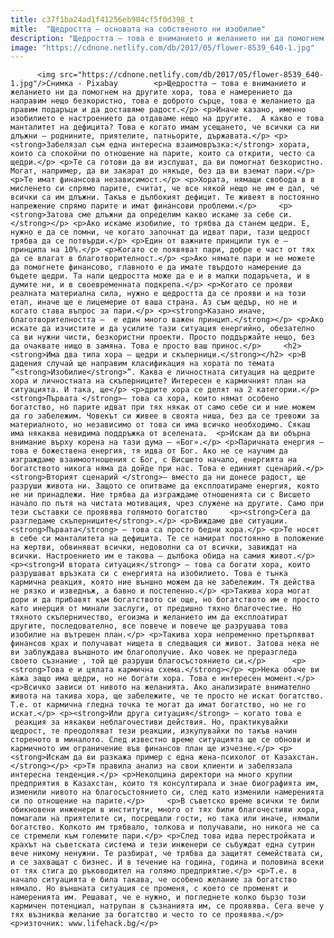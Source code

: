 ```yaml
---
title: c37f1ba24ad1f41256eb904cf5f0d398_t
mitle:  "Щедростта – основата на собственото ни изобилие"
description: "Щедростта – това е вниманието и желанието ни да помогнем на другите хора, това е намерението да направим нещо безкористно, това е доброто сърце, това е желанието да правим подаръци и да доставяме радост. Иначе казано, именно изобилието е настроението да отдаваме нещо на другите.  А какво е това манталитет на дефицита? Това е когато …"
image: "https://cdnone.netlify.com/db/2017/05/flower-8539_640-1.jpg"
---
```


          <img src="https://cdnone.netlify.com/db/2017/05/flower-8539_640-1.jpg"/>Снимка - Pixabay        <p>Щедростта – това е вниманието и желанието ни да помогнем на другите хора, това е намерението да направим нещо безкористно, това е доброто сърце, това е желанието да правим подаръци и да доставяме радост.</p> <p>Иначе казано, именно изобилието е настроението да отдаваме нещо на другите.  А какво е това манталитет на дефицита? Това е когато имам усещането, че всички са ни длъжни – роднините, приятелите, патньорите, държавата.</p> <p><strong>Забелязал съм една интересна взаимовръзка:</strong> хората, които са спокойни по отношение на парите, които са открити, често са щедри.</p> <p>Те са готови да ви изслушат, да ви помогнат безкористно. Могат, например, да ви закарат до някъде, без да ви вземат пари.</p> <p>Те имат финансова независимост.</p> <p>Хората, нямащи свобода в в мисленето си спрямо парите, считат, че все някой нещо не им е дал, че всички са им длъжни. Такъв е дълбокият дефицит. Те живеят в постоянно напрежение спрямо парите и имат финансови проблеми.</p>     <p><strong>Затова сме длъжни да определим какво искаме за себе си.</strong></p> <p>Ако искаме изобилие, то трябва да станем щедри. Е, нужно е да се помни, че когато започнат да идват пари, тази щедрост трябва да се потвърди.</p> <p>Един от важните принципи тук е –  принципа на 10%.</p> <p>Когато се появяват пари, добре е част от тях да се влагат в благотворителност.</p> <p>Ако нямате пари и не можете да помогнете финансово, главното е да имате твърдото намерение да бъдете щедри. Та нали щедростта може да е и в малки подаръчета, и в думите ни, и в своевременната подкрепа.</p> <p>Когато се прояви реалната материална сила, нужно е щедростта да се прояви и на този етап, иначе ще е лицемерие от ваша страна. Аз съм щедър, но не и когато става въпрос за пари.</p> <p><strong>Казано иначе, благотворителността –  е един много важен принцип.</strong></p> <p>Ако искате да изчистите и да усилите тази ситуация енергийно, обезателно са ви нужни чисти, безкористни проекти. Просто поддържайте нещо, без да очаквате нищо в замяна. Това е просто ваш принос.</p>     <h2><strong>Има два типа хора – щедри и скъперници.</strong></h2> <p>В дадения случай ще направим класификация на хората по темата ”<strong>Изобилие</strong>”. Каква е личностната ситуация на щедрите хора и личностната на скъперниците? Интересен е кармичният план на ситуацията. И така, ще</p> <p>дрите хора се делят на 2 категории.</p>  <strong>Първата </strong>– това са хора, които нямат особено богатство, но парите идват при тях някак от само себе си и ние можем да го забележим. Човекът си живее в своята ниша, без да се тревожи за материалното, но независимо от това си има всичко необходимо. Сякаш има някаква невидима поддръжка от вселената.  <p>Искам да ви обърна внимание върху корена на тази дума – «Бог».</p> <p>Паричната енергия – това е божествена енергия, тя идва от Бог. Ако не се научим да изграждаме взаимоотношения с Бог, с Висшето начало, енергията на богатството никога няма да дойде при нас. Това е единият сценарий.</p>  <strong>Вторият сценарий </strong>– вместо да ни донесе радост, ще разруши живота ни. Защото се опитваме да експлоатираме енергия, която не ни принадлежи. Ние трябва да изграждаме отношенията си с Висшето начало по пътя на чистата мотивация, чрез служене на другите. Само при тези съставки се проявява голямото богатство     <p><strong>Сега да разгледаме скъперниците</strong>.</p> <p>Виждаме две ситуации. <strong>Първата</strong> – това са просто бедни хора.</p> <p>Те носят в себе си манталитета на дефицита. Те се намират постоянно в положение на жертви, обвиняват всички, недоволни са от всички, завиждат на всички. Настроението им е такова – дълбока обида на самия живот.</p> <p><strong>И втората ситуация</strong> – това са богати хора, които разрушават връзката си с енергията на изобилието. Това е тънка кармична реакция, която ние външно можем да не забележим. Тя действа не рязко и изведнъж, а бавно и постепенно.</p> <p>Такива хора могат дори и да прибавят към богатството си още, но богатството им е просто като инерция от минали заслуги, от предишно тяхно благочестие. Но тяхното скъперничество, егоизма и желанието им да експлоатират другите, последователно, все повече и повече ще разрушава това изобилие на вътрешен план.</p> <p>Такива хора непременно претърпяват финансов крах и получават нищета в следващия си живот. Затова нека не ви заблуждава външното им благополучие. Ако човек не преразгледа своето съзнание , той ще разруши благосъстоянието си.</p>      <p><strong>Това е и цялата кармична схема.</strong></p> <p>Нека обаче ви кажа защо има щедри, но не богати хора. Това е интересен момент.</p> <p>Всичко зависи от нивото на желанията. Ако анализирате внимателно живота на такива хора, ще забележите, че те просто не искат богатство. Т.е. от кармична гледна точка те могат да имат богатство, но не го искат.</p> <p><strong>Или друга ситуация</strong> – когато това е  реакция за някакви неблагочестиви действия. Но, практикувайки щедрост, те преодоляват тези реакции, изкупувайки по такъв начин стореното в миналото. След известно време ситуацията ще се обнови и кармичното им ограничение във финансов план ще изчезне.</p> <p><strong>Искам да ви разкажа пример с една жена-психолог от Казахстан.</strong></p> <p>Тя правила анализ на свои клиенти и забелязала интересна тенденция.</p> <p>Неколцина директори на много крупни предприятия в Казахстан, които тя консултирала и знае биографията им, изменили нивото на благосъстоянието си, след като изменили намеренията си по отношение на парите.</p>     <p>В съветско време всички те били обикновени инженери в институти, много от тях били благочестиви хора, помагали на приятелите си, посрещали гости, но така или иначе, нямали богатство. Колкото им трябвало, толкова и получавали, но никога не са се стремели към големите пари.</p> <p>След това идва перестройката и крахът на съветската система и тези инженери се събуждат една сутрин вече никому ненужни. Те разбират, че трябва да защитят семействата си, и се захващат с бизнес. И в течение на година, година и половина всеки от тях стига до ръководител на голямо предприятие.</p> <p>Т.е. в начало ситуацията е била такава, че особено желание за богатство нямало. Но външната ситуация се променя, с което се променят и намеренията им. Решават, че е нужно, и погледнете колко бързо този кармичен потенциал, натрупан в съзнанията им, се проявява. Сега вече у тях възниква желание за богатство и често то се проявява.</p> <p>източник: www.lifehack.bg/</p>        